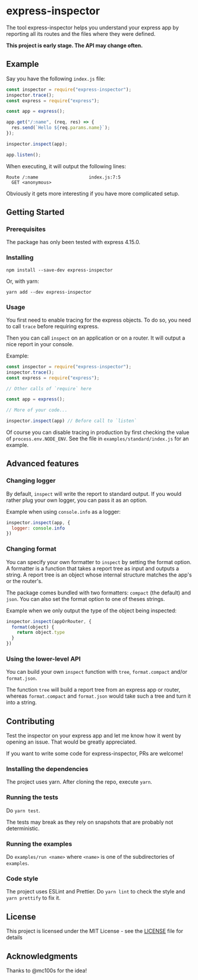 # express-inspector

The tool express-inspector helps you understand your express app by reporting all its routes and the files where they were defined.

**This project is early stage. The API may change often.**

## Example

Say you have the following `index.js` file:

```javascript
const inspector = require("express-inspector");
inspector.trace();
const express = require("express");

const app = express();

app.get("/:name", (req, res) => {
  res.send(`Hello ${req.params.name}`);
});

inspector.inspect(app);

app.listen();
```

When executing, it will output the following lines:

```
Route /:name                   index.js:7:5
  GET <anonymous>
```

Obviously it gets more interesting if you have more complicated setup.

## Getting Started

### Prerequisites

The package has only been tested with express 4.15.0.

### Installing

```
npm install --save-dev express-inspector
```

Or, with yarn:

```
yarn add --dev express-inspector
```

### Usage

You first need to enable tracing for the express objects.
To do so, you need to call `trace` before requiring express. 

Then you can call `inspect` on an application or on a router. It will output a nice report in your console.

Example:

```javascript
const inspector = require("express-inspector");
inspector.trace();
const express = require("express");

// Other calls of `require` here

const app = express();

// More of your code...

inspector.inspect(app) // Before call to `listen`
```

Of course you can disable tracing in production by first checking the value of `process.env.NODE_ENV`. See the file in `examples/standard/index.js` for an example.

## Advanced features

### Changing logger

By default, `inspect` will write the report to standard output. If you would rather plug your own logger, you can pass it as an option.

Example when using `console.info` as a logger:

```javascript
inspector.inspect(app, {
  logger: console.info
})
```

### Changing format

You can specify your own formatter to `inspect` by setting the format option.
A formatter is a function that takes a report tree as input and outputs a string.
A report tree is an object whose internal structure matches the app's or the router's.

The package comes bundled with two formatters: `compact` (the default) and `json`. You can also set the format option to one of theses strings.

Example when we only output the type of the object being inspected:

```javascript
inspector.inspect(appOrRouter, {
  format(object) {
    return object.type
  }
})
```

### Using the lower-level API

You can build your own `inspect` function with `tree`, `format.compact` and/or `format.json`.

The function `tree` will build a report tree from an express app or router, whereas `format.compact` and `format.json` would take such a tree and turn it into a string.

## Contributing

Test the inspector on your express app and let me know how it went by opening an issue. That would be greatly appreciated.

If you want to write some code for express-inspector, PRs are welcome!

### Installing the dependencies

The project uses yarn. After cloning the repo, execute `yarn`.

### Running the tests

Do `yarn test`.

The tests may break as they rely on snapshots that are probably not deterministic.

### Running the examples

Do `examples/run <name>` where `<name>` is one of the subdirectories of `examples`.

### Code style

The project uses ESLint and Prettier.
Do `yarn lint` to check the style and `yarn prettify` to fix it.

## License

This project is licensed under the MIT License - see the [LICENSE](LICENSE.md) file for details

## Acknowledgments

Thanks to @mc100s for the idea!
